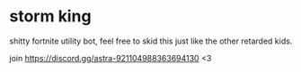 # storm king

shitty fortnite utility bot, feel free to skid this just like the other retarded kids.

join https://discord.gg/astra-921104988363694130 <3